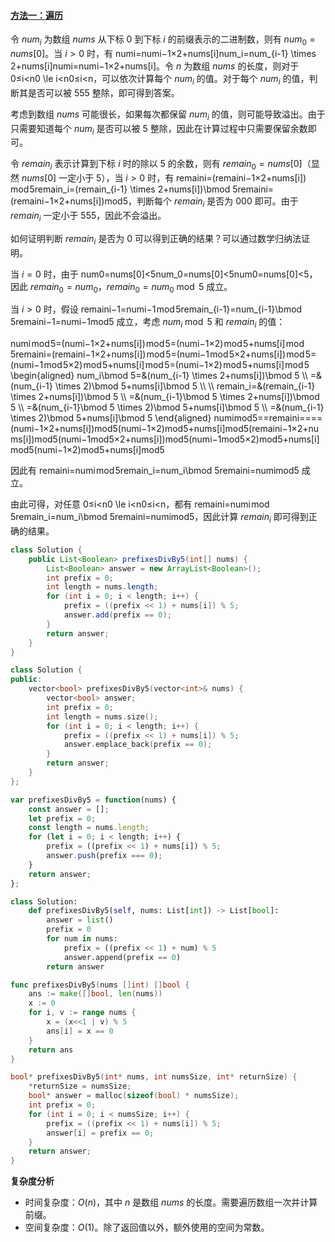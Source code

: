 ﻿#### [方法一：遍历](https://leetcode.cn/problems/binary-prefix-divisible-by-5/solutions/558959/ke-bei-5-zheng-chu-de-er-jin-zhi-qian-zh-asih/)

令 $num_i$ 为数组 $nums$ 从下标 $0$ 到下标 $i$ 的前缀表示的二进制数，则有 $num_0=nums[0]$。当 $i>0$ 时，有 numi=numi−1×2+nums[i]num_i=num_{i-1} \times 2+nums[i]numi\=numi−1×2+nums[i]。令 $n$ 为数组 $nums$ 的长度，则对于 0≤i<n0 \le i<n0≤i<n，可以依次计算每个 $num_i$ 的值。对于每个 $num_i$ 的值，判断其是否可以被 555 整除，即可得到答案。

考虑到数组 $nums$ 可能很长，如果每次都保留 $num_i$ 的值，则可能导致溢出。由于只需要知道每个 $num_i$ 是否可以被 $5$ 整除，因此在计算过程中只需要保留余数即可。

令 $remain_i$ 表示计算到下标 $i$ 时的除以 $5$ 的余数，则有 $remain_0=nums[0]$（显然 $nums[0]$ 一定小于 $5$），当 $i>0$ 时，有 remaini=(remaini−1×2+nums[i]) mod 5remain_i=(remain_{i-1} \times 2+nums[i])\bmod 5remaini\=(remaini−1×2+nums[i])mod5，判断每个 $remain_i$ 是否为 000 即可。由于 $remain_i$ 一定小于 555，因此不会溢出。

如何证明判断 $remain_i$ 是否为 $0$ 可以得到正确的结果？可以通过数学归纳法证明。

当 $i=0$ 时，由于 num0=nums[0]<5num_0=nums[0]<5num0\=nums[0]<5，因此 $remain_0=num_0$，$remain_0=num_0 \bmod 5$ 成立。

当 $i>0$ 时，假设 remaini−1=numi−1 mod 5remain_{i-1}=num_{i-1}\bmod 5remaini−1\=numi−1mod5 成立，考虑 $num_i \bmod 5$ 和 $remain_i$ 的值：

numi mod 5=(numi−1×2+nums[i]) mod 5=(numi−1×2) mod 5+nums[i] mod 5remaini=(remaini−1×2+nums[i]) mod 5=(numi−1 mod 5×2+nums[i]) mod 5=(numi−1 mod 5×2) mod 5+nums[i] mod 5=(numi−1×2) mod 5+nums[i] mod 5 \begin{aligned} num_i\bmod 5=&(num_{i-1} \times 2+nums[i])\bmod 5 \\\\ =&(num_{i-1} \times 2)\bmod 5+nums[i]\bmod 5 \\\\ \\\\ remain_i=&(remain_{i-1} \times 2+nums[i])\bmod 5 \\\\ =&(num_{i-1}\bmod 5 \times 2+nums[i])\bmod 5 \\\\ =&(num_{i-1}\bmod 5 \times 2)\bmod 5+nums[i]\bmod 5 \\\\ =&(num_{i-1} \times 2)\bmod 5+nums[i]\bmod 5 \\end{aligned} numimod5\=\=remaini\=\=\=\=(numi−1×2+nums[i])mod5(numi−1×2)mod5+nums[i]mod5(remaini−1×2+nums[i])mod5(numi−1mod5×2+nums[i])mod5(numi−1mod5×2)mod5+nums[i]mod5(numi−1×2)mod5+nums[i]mod5

因此有 remaini=numi mod 5remain_i=num_i\bmod 5remaini\=numimod5 成立。

由此可得，对任意 0≤i<n0 \le i<n0≤i<n，都有 remaini=numi mod 5remain_i=num_i\bmod 5remaini\=numimod5，因此计算 $remain_i$ 即可得到正确的结果。

```java
class Solution {
    public List<Boolean> prefixesDivBy5(int[] nums) {
        List<Boolean> answer = new ArrayList<Boolean>();
        int prefix = 0;
        int length = nums.length;
        for (int i = 0; i < length; i++) {
            prefix = ((prefix << 1) + nums[i]) % 5;
            answer.add(prefix == 0);
        }
        return answer;
    }
}
```

```cpp
class Solution {
public:
    vector<bool> prefixesDivBy5(vector<int>& nums) {
        vector<bool> answer;
        int prefix = 0;
        int length = nums.size();
        for (int i = 0; i < length; i++) {
            prefix = ((prefix << 1) + nums[i]) % 5;
            answer.emplace_back(prefix == 0);
        }
        return answer;
    }
};
```

```javascript
var prefixesDivBy5 = function(nums) {
    const answer = [];
    let prefix = 0;
    const length = nums.length;
    for (let i = 0; i < length; i++) {
        prefix = ((prefix << 1) + nums[i]) % 5;
        answer.push(prefix === 0);
    }
    return answer;
};
```

```python
class Solution:
    def prefixesDivBy5(self, nums: List[int]) -> List[bool]:
        answer = list()
        prefix = 0
        for num in nums:
            prefix = ((prefix << 1) + num) % 5
            answer.append(prefix == 0)
        return answer
```

```go
func prefixesDivBy5(nums []int) []bool {
    ans := make([]bool, len(nums))
    x := 0
    for i, v := range nums {
        x = (x<<1 | v) % 5
        ans[i] = x == 0
    }
    return ans
}
```

```c
bool* prefixesDivBy5(int* nums, int numsSize, int* returnSize) {
    *returnSize = numsSize;
    bool* answer = malloc(sizeof(bool) * numsSize);
    int prefix = 0;
    for (int i = 0; i < numsSize; i++) {
        prefix = ((prefix << 1) + nums[i]) % 5;
        answer[i] = prefix == 0;
    }
    return answer;
}
```

**复杂度分析**

-   时间复杂度：$O(n)$，其中 $n$ 是数组 $nums$ 的长度。需要遍历数组一次并计算前缀。
-   空间复杂度：$O(1)$。除了返回值以外，额外使用的空间为常数。

